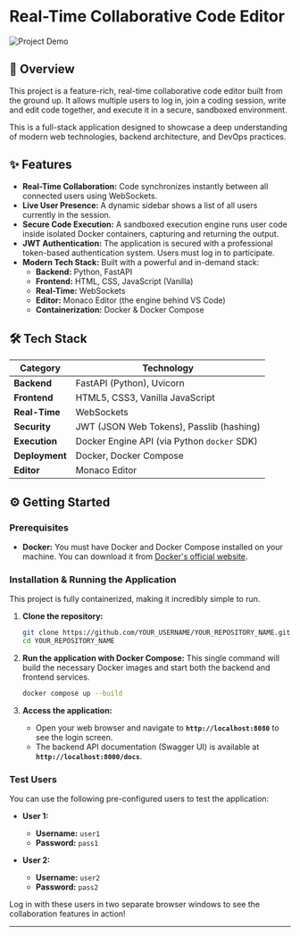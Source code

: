 # Real-Time Collaborative Code Editor

![Project Demo](./demo.gif)

## 🚀 Overview

This project is a feature-rich, real-time collaborative code editor built from the ground up. It allows multiple users to log in, join a coding session, write and edit code together, and execute it in a secure, sandboxed environment.

This is a full-stack application designed to showcase a deep understanding of modern web technologies, backend architecture, and DevOps practices.

## ✨ Features

*   **Real-Time Collaboration:** Code synchronizes instantly between all connected users using WebSockets.
*   **Live User Presence:** A dynamic sidebar shows a list of all users currently in the session.
*   **Secure Code Execution:** A sandboxed execution engine runs user code inside isolated Docker containers, capturing and returning the output.
*   **JWT Authentication:** The application is secured with a professional token-based authentication system. Users must log in to participate.
*   **Modern Tech Stack:** Built with a powerful and in-demand stack:
    *   **Backend:** Python, FastAPI
    *   **Frontend:** HTML, CSS, JavaScript (Vanilla)
    *   **Real-Time:** WebSockets
    *   **Editor:** Monaco Editor (the engine behind VS Code)
    *   **Containerization:** Docker & Docker Compose

## 🛠️ Tech Stack

| Category      | Technology                               |
|---------------|------------------------------------------|
| **Backend**   | FastAPI (Python), Uvicorn                |
| **Frontend**  | HTML5, CSS3, Vanilla JavaScript          |
| **Real-Time** | WebSockets                               |
| **Security**  | JWT (JSON Web Tokens), Passlib (hashing) |
| **Execution** | Docker Engine API (via Python `docker` SDK) |
| **Deployment**| Docker, Docker Compose                   |
| **Editor**    | Monaco Editor                            |


## ⚙️ Getting Started

### Prerequisites

*   **Docker:** You must have Docker and Docker Compose installed on your machine. You can download it from [Docker's official website](https://www.docker.com/products/docker-desktop/).

### Installation & Running the Application

This project is fully containerized, making it incredibly simple to run.

1.  **Clone the repository:**
    ```bash
    git clone https://github.com/YOUR_USERNAME/YOUR_REPOSITORY_NAME.git
    cd YOUR_REPOSITORY_NAME
    ```

2.  **Run the application with Docker Compose:**
    This single command will build the necessary Docker images and start both the backend and frontend services.
    ```bash
    docker compose up --build
    ```

3.  **Access the application:**
    *   Open your web browser and navigate to **`http://localhost:8080`** to see the login screen.
    *   The backend API documentation (Swagger UI) is available at **`http://localhost:8000/docs`**.

### Test Users

You can use the following pre-configured users to test the application:

*   **User 1:**
    *   **Username:** `user1`
    *   **Password:** `pass1`

*   **User 2:**
    *   **Username:** `user2`
    *   **Password:** `pass2`

Log in with these users in two separate browser windows to see the collaboration features in action!

---